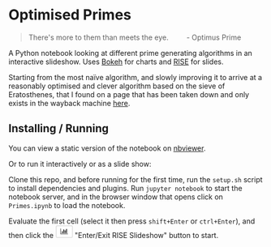 # Optimised Primes

> There's more to them than meets the eye.
> &nbsp; &nbsp; &nbsp; &nbsp; - Optimus Prime

A Python notebook looking at different prime generating algorithms in an interactive slideshow.
Uses [Bokeh](https://bokeh.pydata.org/en/latest/) for charts and [RISE](https://github.com/damianavila/RISE) for slides.

Starting from the most naïve algorithm, and slowly improving it to arrive at a reasonably optimised and clever algorithm
based on the sieve of Eratosthenes, that I found on a page that has been taken down and only exists in the wayback machine
[here](https://web.archive.org/web/20150710134640/http://diditwith.net/2009/01/20/YAPESProblemSevenPart2.aspx).

## Installing / Running

You can view a static version of the notebook on
[nbviewer](https://nbviewer.jupyter.org/github/emlyn/optimised-primes/blob/master/Primes.ipynb).

Or to run it interactively or as a slide show:

Clone this repo, and before running for the first time,
run the `setup.sh` script to install dependencies and plugins.
Run `jupyter notebook` to start the notebook server,
and in the browser window that opens click on `Primes.ipynb` to load the notebook.

Evaluate the first cell (select it then press `shift+Enter` or `ctrl+Enter`), and then click the
<img src="resources/show.png" width="34" height="25" alt="RISE Slideshow button"> "Enter/Exit RISE Slideshow"
button to start.
